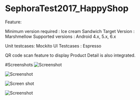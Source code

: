 # SephoraTest2017_HappyShop

Feature:

Minimum version required : Ice cream Sandwich
Target Version : Marshmellow
Supported versions : Android 4.x, 5.x, 6.x

Unit testcases: Mockito
UI Testcases : Espresso

QR code scan feature to display Product Detail is also integrated.

#Screenshots
![Screenshot](https://user-images.githubusercontent.com/16608829/28503642-5edfc53e-7028-11e7-9772-e0f95a7b966e.png)

![Screenshot](https://user-images.githubusercontent.com/16608829/28503644-69a8cf4c-7028-11e7-958f-8ce2356d88ec.png)

![Screen shot](https://user-images.githubusercontent.com/16608829/28503647-6c7a2d7e-7028-11e7-8dd3-ce1607a2e3e5.png)

![Screenshot](https://user-images.githubusercontent.com/16608829/28503648-6c87b688-7028-11e7-8436-5bcc585d3082.png)




